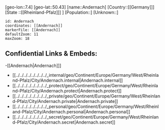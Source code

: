 ﻿---
location: [50.43,7.4]
mapzoom: [7,12] 
mapmarker: city 
type: City
tags:
- geo/City


SpocWebEntityId: 28820
isDeleted: false
confidential: public

---
[geo-lon::7.4]
[geo-lat::50.43]
[name::Andernach]
[Country::[[Germany]]]
[State ::[[Rheinland-Pfalz]]] ]
[Population::]
[Unknown::]


```leaflet
id: Andernach
coordinates: [[Andernach]]
markerFile: [[Andernach]]
defaultZoom: 11 
maxZoom: 18
```


## Confidential Links & Embeds: 
-[[Andernach|Andernach]]] 
- [[../../../../../../../../_internal/geo/Continent/Europe/Germany/West/Rheinland-Pfalz/City/Andernach.internal|Andernach.internal]] 
- [[../../../../../../../../_protect/geo/Continent/Europe/Germany/West/Rheinland-Pfalz/City/Andernach.protect|Andernach.protect]] 
- [[../../../../../../../../_private/geo/Continent/Europe/Germany/West/Rheinland-Pfalz/City/Andernach.private|Andernach.private]] 
- [[../../../../../../../../_personal/geo/Continent/Europe/Germany/West/Rheinland-Pfalz/City/Andernach.personal|Andernach.personal]] 
- [[../../../../../../../../_secret/geo/Continent/Europe/Germany/West/Rheinland-Pfalz/City/Andernach.secret|Andernach.secret]] 
